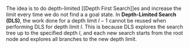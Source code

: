The idea is to do depth-limited [[Depth First Search]]es and increase the limit every time we do not find a a goal state. In **Depth-Limited Search (DLS)**, the work done for a depth limit $l - 1$ cannot be reused when performing DLS for depth limit $l$. This is because DLS explores the search tree up to the specified depth $l$, and each new search starts from the root node and explores all branches to the new depth limit.